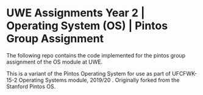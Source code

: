 # UWE Assignments Year 2 | Operating System (OS) | Pintos Group Assignment 
The following repo contains the code implemented for the pintos group assignment of the OS module at UWE.


This is a variant of the Pintos Operating System for use as part of UFCFWK-15-2 Operating Systems module, 2019/20 . Originally forked from the Stanford Pintos OS.
